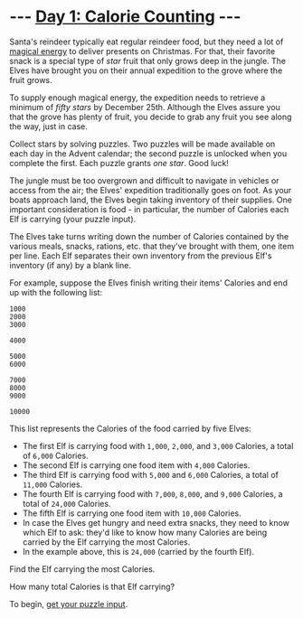 # --- [Day 1: Calorie Counting](https://adventofcode.com/2022/day/1) ---

Santa's reindeer typically eat regular reindeer food, but they need a lot of [magical energy](https://adventofcode.com/2018/day/25) to deliver presents on Christmas.
For that, their favorite snack is a special type of *star* fruit that only grows deep in the jungle.
The Elves have brought you on their annual expedition to the grove where the fruit grows.

To supply enough magical energy, the expedition needs to retrieve a minimum of *fifty stars* by December 25th.
Although the Elves assure you that the grove has plenty of fruit, you decide to grab any fruit you see along the way, just in case.

Collect stars by solving puzzles.
Two puzzles will be made available on each day in the Advent calendar; the second puzzle is unlocked when you complete the first.
Each puzzle grants *one star*.
Good luck!

The jungle must be too overgrown and difficult to navigate in vehicles or access from the air; the Elves' expedition traditionally goes on foot.
As your boats approach land, the Elves begin taking inventory of their supplies.
One important consideration is food - in particular, the number of Calories each Elf is carrying (your puzzle input).

The Elves take turns writing down the number of Calories contained by the various meals, snacks, rations, etc.
that they've brought with them, one item per line.
Each Elf separates their own inventory from the previous Elf's inventory (if any) by a blank line.

For example, suppose the Elves finish writing their items' Calories and end up with the following list:

```text
1000
2000
3000

4000

5000
6000

7000
8000
9000

10000
```

This list represents the Calories of the food carried by five Elves:

- The first Elf is carrying food with `1,000`, `2,000`, and `3,000` Calories, a total of `6,000` Calories.
- The second Elf is carrying one food item with `4,000` Calories.
- The third Elf is carrying food with `5,000` and `6,000` Calories, a total of `11,000` Calories.
- The fourth Elf is carrying food with `7,000`, `8,000`, and `9,000` Calories, a total of `24,000` Calories.
- The fifth Elf is carrying one food item with `10,000` Calories.
- In case the Elves get hungry and need extra snacks, they need to know which Elf to ask: they'd like to know how many Calories are being carried by the Elf carrying the most Calories.
- In the example above, this is `24,000` (carried by the fourth Elf).

Find the Elf carrying the most Calories.

How many total Calories is that Elf carrying?

To begin, [get your puzzle input](https://adventofcode.com/2022/day/1/input).
